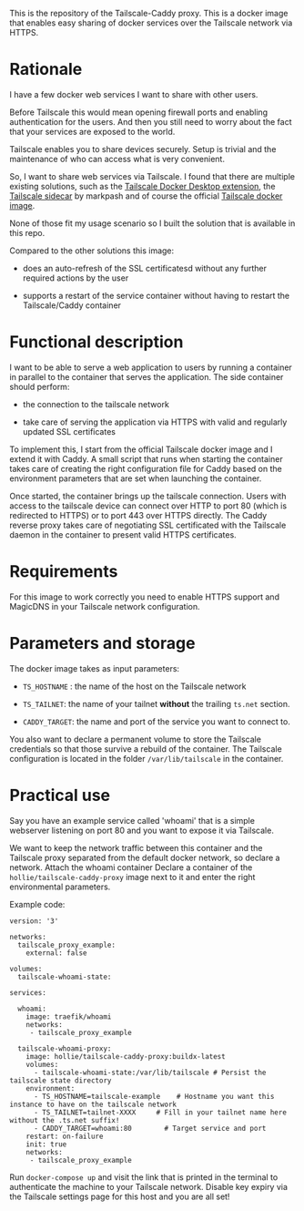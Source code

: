 This is the repository of the Tailscale-Caddy proxy. This is a docker image that enables easy sharing of docker services over the Tailscale network via HTTPS.

# Rationale

I have a few docker web services I want to share with other users.

Before Tailscale this would mean opening firewall ports and enabling authentication for the users. And then you still need to worry about the fact that your services are exposed to the world. 

Tailscale enables you to share devices securely. Setup is trivial and the maintenance of who can access what is very convenient.

So, I want to share web services via Tailscale. I found that there are multiple existing solutions, such as the [Tailscale Docker Desktop extension](https://tailscale.com/blog/docker/), the [Tailscale sidecar](https://github.com/markpash/tailscale-sidecar) by markpash and of course the official [Tailscale docker image](https://hub.docker.com/r/tailscale/tailscale).

None of those fit my usage scenario so I built the solution that is available in this repo.

Compared to the other solutions this image:

* does an auto-refresh of the SSL certificatesd without any further required actions by the user

* supports a restart of the service container without having to restart the Tailscale/Caddy container

# Functional description

I want to be able to serve a web application to users by running a container in parallel to the container that serves the application. The side container should perform:

* the connection to the tailscale network

* take care of serving the application via HTTPS with valid and regularly updated SSL certificates

To implement this, I start from the official Tailscale docker image and I extend it with Caddy. A small script that runs when starting the container takes care of creating the right configuration file for Caddy based on the environment parameters that are set when launching the container. 

Once started, the container brings up the tailscale connection. Users with access to the tailscale device can connect over HTTP to port 80 (which is redirected to HTTPS) or to port 443 over HTTPS directly. The Caddy reverse proxy takes care of negotiating SSL certificated with the Tailscale daemon in the container to present valid HTTPS certificates.

# Requirements

For this image to work correctly you need to enable HTTPS support and MagicDNS in your Tailscale network configuration.

# Parameters and storage

The docker image takes as input parameters:

* `TS_HOSTNAME` : the name of the host on the Tailscale network

* `TS_TAILNET`: the name of your tailnet **without** the trailing `ts.net` section.

* `CADDY_TARGET`: the name and port of the service you want to connect to.

You also want to declare a permanent volume to store the Tailscale credentials so that those survive a rebuild of the container. The Tailscale configuration is located in the folder `/var/lib/tailscale` in the container.

# Practical use

Say you have an example service called 'whoami' that is a simple webserver listening on port 80 and you want to expose it via Tailscale.

We want to keep the network traffic between this container and the Tailscale proxy separated from the default docker network, so declare a network. Attach the whoami container Declare a container of the `hollie/tailscale-caddy-proxy` image next to it and enter the right environmental parameters. 

Example code:

```docker
version: '3'

networks:
  tailscale_proxy_example:
    external: false

volumes:
  tailscale-whoami-state:

services:

  whoami:
    image: traefik/whoami
    networks:
     - tailscale_proxy_example

  tailscale-whoami-proxy:
    image: hollie/tailscale-caddy-proxy:buildx-latest
    volumes:
      - tailscale-whoami-state:/var/lib/tailscale # Persist the tailscale state directory
    environment:
      - TS_HOSTNAME=tailscale-example    # Hostname you want this instance to have on the tailscale network
      - TS_TAILNET=tailnet-XXXX     # Fill in your tailnet name here without the .ts.net suffix!
      - CADDY_TARGET=whoami:80        # Target service and port
    restart: on-failure
    init: true
    networks:
     - tailscale_proxy_example
```

Run `docker-compose up` and visit the link that is printed in the terminal to authenticate the machine to your Tailscale network. Disable key expiry via the Tailscale settings page for this host and you are all set!


